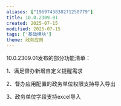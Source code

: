 ```yaml
---
aliases: ["1969743838271250779"]
title: 10.0.2309.01
created: 2025-07-15
modified: 2025-07-15
tags: ['基础模块']
theme: 政务应用
---
```


10.0.2309.01发布的部分功能清单：

1、满足督办新增自定义提醒需求

2、督办应用配置的政务单位权限支持导入导出

3、政务单位字段支持excel导入
